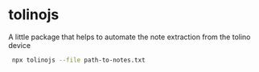 # tolinojs
A little package that helps to automate the note extraction from the tolino device

```bash
 npx tolinojs --file path-to-notes.txt
```